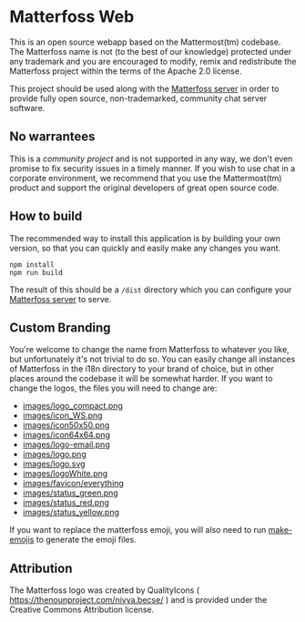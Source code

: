 # Matterfoss Web

This is an open source webapp based on the Mattermost(tm) codebase.
The Matterfoss name is not (to the best of our knowledge) protected under any trademark
and you are encouraged to modify, remix and redistribute the Matterfoss project within
the terms of the Apache 2.0 license.

This project should be used along with the [Matterfoss server](https://github.com/cjdelisle/Matterfoss)
in order to provide fully open source, non-trademarked, community chat server software.

## No warrantees
This is a *community project* and is not supported in any way, we don't even promise to
fix security issues in a timely manner. If you wish to use chat in a corporate environment,
we recommend that you use the Mattermost(tm) product and support the original developers
of great open source code.

## How to build
The recommended way to install this application is by building your own version, so that
you can quickly and easily make any changes you want.

```
npm install
npm run build
```

The result of this should be a `/dist` directory which you can configure your
[Matterfoss server](https://github.com/cjdelisle/Matterfoss) to serve.

## Custom Branding
You're welcome to change the name from Matterfoss to whatever you like, but unfortunately
it's not trivial to do so. You can easily change all instances of Matterfoss in the i18n
directory to your brand of choice, but in other places around the codebase it will be
somewhat harder. If you want to change the logos, the files you will need to change are:

* [images/logo_compact.png](https://github.com/cjdelisle/MatterfossWeb/blob/master/images/logo_compact.png)
* [images/icon_WS.png](https://github.com/cjdelisle/MatterfossWeb/blob/master/images/icon_WS.png)
* [images/icon50x50.png](https://github.com/cjdelisle/MatterfossWeb/blob/master/images/icon50x50.png)
* [images/icon64x64.png](https://github.com/cjdelisle/MatterfossWeb/blob/master/images/icon64x64.png)
* [images/logo-email.png](https://github.com/cjdelisle/MatterfossWeb/blob/master/images/logo-email.png)
* [images/logo.png](https://github.com/cjdelisle/MatterfossWeb/blob/master/images/logo.png)
* [images/logo.svg](https://github.com/cjdelisle/MatterfossWeb/blob/master/images/logo.svg)
* [images/logoWhite.png](https://github.com/cjdelisle/MatterfossWeb/blob/master/images/logoWhite.png)
* [images/favicon/everything](https://github.com/cjdelisle/MatterfossWeb/blob/master/images/favicon)
* [images/status_green.png](https://github.com/cjdelisle/MatterfossWeb/blob/master/images/status_green.png)
* [images/status_red.png](https://github.com/cjdelisle/MatterfossWeb/blob/master/images/status_red.png)
* [images/status_yellow.png](https://github.com/cjdelisle/MatterfossWeb/blob/master/images/status_yellow.png)

If you want to replace the matterfoss emoji, you will also need to run
[make-emojis](https://github.com/cjdelisle/MatterfossWeb/blob/master/build/make-emojis)
to generate the emoji files.

## Attribution
The Matterfoss logo was created by QualityIcons ( https://thenounproject.com/nivya.becse/ ) and
is provided under the Creative Commons Attribution license.

